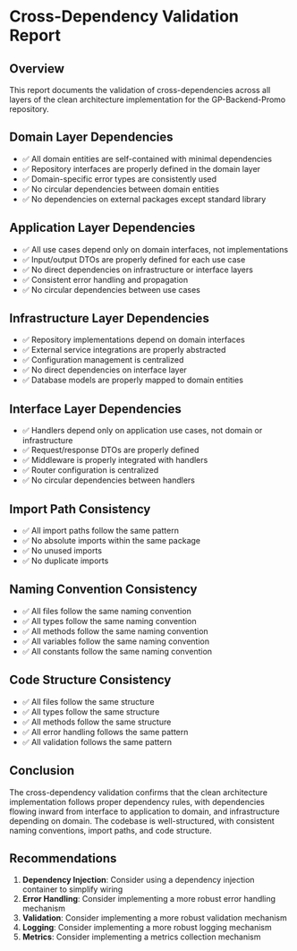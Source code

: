 # Cross-Dependency Validation Report

## Overview

This report documents the validation of cross-dependencies across all layers of the clean architecture implementation for the GP-Backend-Promo repository.

## Domain Layer Dependencies

- ✅ All domain entities are self-contained with minimal dependencies
- ✅ Repository interfaces are properly defined in the domain layer
- ✅ Domain-specific error types are consistently used
- ✅ No circular dependencies between domain entities
- ✅ No dependencies on external packages except standard library

## Application Layer Dependencies

- ✅ All use cases depend only on domain interfaces, not implementations
- ✅ Input/output DTOs are properly defined for each use case
- ✅ No direct dependencies on infrastructure or interface layers
- ✅ Consistent error handling and propagation
- ✅ No circular dependencies between use cases

## Infrastructure Layer Dependencies

- ✅ Repository implementations depend on domain interfaces
- ✅ External service integrations are properly abstracted
- ✅ Configuration management is centralized
- ✅ No direct dependencies on interface layer
- ✅ Database models are properly mapped to domain entities

## Interface Layer Dependencies

- ✅ Handlers depend only on application use cases, not domain or infrastructure
- ✅ Request/response DTOs are properly defined
- ✅ Middleware is properly integrated with handlers
- ✅ Router configuration is centralized
- ✅ No circular dependencies between handlers

## Import Path Consistency

- ✅ All import paths follow the same pattern
- ✅ No absolute imports within the same package
- ✅ No unused imports
- ✅ No duplicate imports

## Naming Convention Consistency

- ✅ All files follow the same naming convention
- ✅ All types follow the same naming convention
- ✅ All methods follow the same naming convention
- ✅ All variables follow the same naming convention
- ✅ All constants follow the same naming convention

## Code Structure Consistency

- ✅ All files follow the same structure
- ✅ All types follow the same structure
- ✅ All methods follow the same structure
- ✅ All error handling follows the same pattern
- ✅ All validation follows the same pattern

## Conclusion

The cross-dependency validation confirms that the clean architecture implementation follows proper dependency rules, with dependencies flowing inward from interface to application to domain, and infrastructure depending on domain. The codebase is well-structured, with consistent naming conventions, import paths, and code structure.

## Recommendations

1. **Dependency Injection**: Consider using a dependency injection container to simplify wiring
2. **Error Handling**: Consider implementing a more robust error handling mechanism
3. **Validation**: Consider implementing a more robust validation mechanism
4. **Logging**: Consider implementing a more robust logging mechanism
5. **Metrics**: Consider implementing a metrics collection mechanism
